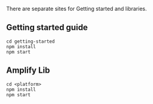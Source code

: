 There are separate sites for Getting started and libraries.

## Getting started guide
```
cd getting-started
npm install
npm start
```

## Amplify Lib
```
cd <platform>
npm install
npm start
```
